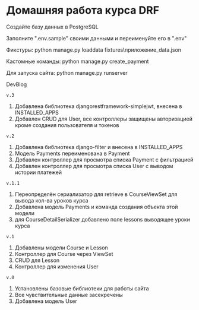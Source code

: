 # **Домашняя работа курса DRF**


Создайте базу данных в PostgreSQL

Заполните ".env.sample" своими данными и переименуйте его в ".env"

Фикстуры: python manage.py loaddata fixtures\приложение_data.json

Кастомные команды: python manage.py create_payment

Для запуска сайта: python manage.py runserver

DevBlog

`v.3`
1. Добавлена библиотека djangorestframework-simplejwt, внесена в INSTALLED_APPS
2. Добавлен CRUD для User, все контроллеры защищены авторизацией кроме создания пользователя и токенов

`v.2`
1. Добавлена библиотека django-filter и внесена в INSTALLED_APPS
2. Модель Payments переименована в Payment
3. Добавлен контроллер для просмотра списка Payment с фильтрацией
4. Добавлен контроллер для просмотра списка User с выводом истории платежей

`v.1.1`
1. Переопределён сериализатор для retrieve в CourseViewSet для вывода кол-ва уроков курса
2. Добавлена модель Payments и команда создания объекта этой модели
3. для CourseDetailSerializer добавлено поле lessons выводящее уроки курса

`v.1`
1. Добавлены модели Course и Lesson
2. Контроллер для Course через ViewSet
3. CRUD для Lesson
4. Контроллер для изменения User

`v.0`
1. Установлены базовые библиотеки для работы сайта
2. Все чувствительные данные засекречены
3. Добавлена модель User
